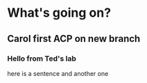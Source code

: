 

# What's going on?
## Carol first ACP on new branch
### Hello from Ted's lab
here is a sentence
and another one
